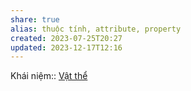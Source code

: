 ```yaml
---
share: true
alias: thuộc tính, attribute, property
created: 2023-07-25T20:27
updated: 2023-12-17T12:16
---
```


Khái niệm:: [Vật thể](../../../../../%CE%9E%20Kh%C3%A1i%20ni%E1%BB%87m/Nh%E1%BA%ADn%20th%E1%BB%A9c/V%E1%BA%ADt%20th%E1%BB%83.md)
